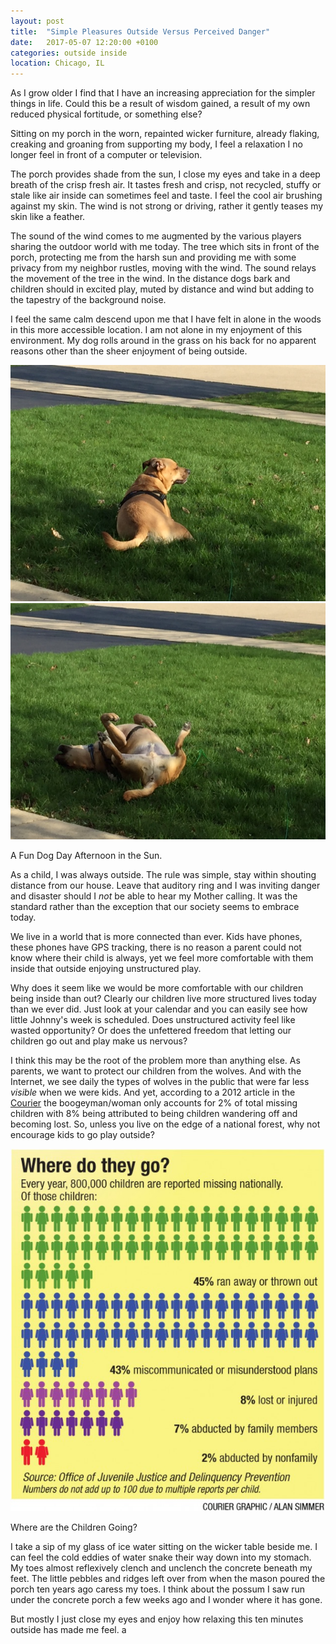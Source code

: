 ```yaml
---
layout: post
title:  "Simple Pleasures Outside Versus Perceived Danger"
date:   2017-05-07 12:20:00 +0100
categories: outside inside
location: Chicago, IL
---
```


As I grow older I find that I have an increasing appreciation for the simpler things in life.  Could this be a result of wisdom gained, a result of my own reduced physical fortitude, or something else?

Sitting on my porch in the worn, repainted wicker furniture, already flaking, creaking and groaning from supporting my body, I feel a relaxation I no longer feel in front of a computer or television.

The porch provides shade from the sun, I close my eyes and take in a deep breath of the crisp fresh air.  It tastes fresh and crisp, not recycled, stuffy or stale like air inside can sometimes feel and taste.  I feel the cool air brushing against my skin.  The wind is not strong or driving, rather it gently teases my skin like a feather.

The sound of the wind comes to me augmented by the various players sharing the outdoor world with me today.  The tree which sits in front of the porch, protecting me from the harsh sun and providing me with some privacy from my neighbor rustles, moving with the wind.  The sound relays the movement of the tree in the wind.  In the distance dogs bark and children should in excited play, muted by distance and wind but adding to the tapestry of the background noise.

I feel the same calm descend upon me that I have felt in alone in the woods in this more accessible location.  I am not alone in my enjoyment of this environment.  My dog rolls around in the grass on his back for no apparent reasons other than the sheer enjoyment of being outside.

<div class="post-image post-image--split">
    <img src="/img/post-images/d1.jpg" alt="Dog 1" />
    <img src="/img/post-images/d2.jpg" alt="Dog 2" />
    <p class="post-image-caption">A Fun Dog Day Afternoon in the Sun.</p>
</div>

As a child, I was always outside.  The rule was simple, stay within shouting distance from our house.  Leave that auditory ring and I was inviting danger and disaster should I *not* be able to hear my Mother calling. It was the standard rather than the exception that our society seems to embrace today.

We live in a world that is more connected than ever.  Kids have phones, these phones have GPS tracking, there is no reason a parent could not know where their child is always, yet we feel more comfortable with them inside that outside enjoying unstructured play.  

Why does it seem like we would be more comfortable with our children being inside than out?  Clearly our children live more structured lives today than we ever did.  Just look at your calendar and you can easily see how little Johnny's week is scheduled.  Does unstructured activity feel like wasted opportunity? Or does the unfettered freedom that letting our children go out and play make us nervous?  

I think this may be the root of the problem more than anything else.  As parents, we want to protect our children from the wolves.  And with the Internet, we see daily the types of wolves in the public that were far less *visible* when we were kids.  And yet, according to a 2012 article in the <a href="http://wcfcourier.com/news/evansdale_search/statistics-on-missing-children-daunting/article_22ac5beb-378a-5bc6-b662-124e042c51a6.html">Courier</a> the boogeyman/woman only accounts for 2% of total missing children with 8% being attributed to being children wandering off and becoming lost.  So, unless you live on the edge of a national forest, why not encourage kids to go play outside?  

<div class="post-image">
    <img src="/img/post-images/abduction.jpg" alt="Abduction Percentages" />
    <p class="post-image-caption">Where are the Children Going?</p>
</div>

I take a sip of my glass of ice water sitting on the wicker table beside me.  I can feel the cold eddies of water snake their way down into my stomach.  My toes almost reflexively clench and unclench the concrete beneath my feet.  The little pebbles and ridges left over from when the mason poured the porch ten years ago caress my toes.  I think about the possum I saw run under the concrete porch a few weeks ago and I wonder where it has gone.  

But mostly I just close my eyes and enjoy how relaxing this ten minutes outside has made me feel.
a
